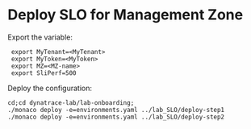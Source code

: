 # Deploy SLO for Management Zone

Export the variable:

	 export MyTenant=<MyTenant>
	 export MyToken=<MyToken>
	 export MZ=<MZ-name>
	 export SliPerf=500

Deploy the configuration:

	cd;cd dynatrace-lab/lab-onboarding;
	./monaco deploy -e=environments.yaml ../lab_SLO/deploy-step1
	./monaco deploy -e=environments.yaml ../lab_SLO/deploy-step2
